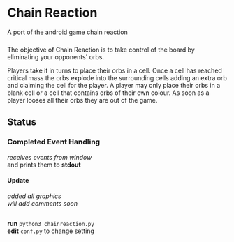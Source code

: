 # Chain Reaction
A port of the android game chain reaction  
###

The objective of Chain Reaction is to take control of the board by eliminating your opponents' orbs.

Players take it in turns to place their orbs in a cell.
Once a cell has reached critical mass the orbs explode into the surrounding cells
adding an extra orb and claiming the cell for the player.
 A player may only place their orbs in a blank cell or a cell that contains orbs of their own colour.
As soon as a player looses all their orbs they are out of the game.

###

## Status

### Completed Event Handling
*receives events from window*      
and prints them to **stdout**  

#### Update
*added all graphics*  
*will add comments soon*  

##  

**run** `python3 chainreaction.py`  
**edit** `conf.py` to change setting  
